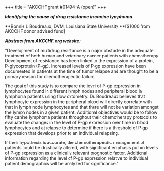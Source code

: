 +++
title = "AKCCHF grant #01494-A (open)"
+++

***Identifying the cause of drug resistance in canine lymphoma.***

**Bonnie L Boudreaux, DVM, Louisiana State University **\[\$1000 from
AKCCHF donor advised fund\]

***Abstract from AKCCHF.org website:***

"Development of multidrug resistance is a major obstacle in the adequate
treatment of both human and veterinary cancer patients with
chemotherapy. Development of resistance has been linked to the
expression of a protein, P-glycoprotein (P-gp). Increased levels of P-gp
expression have been documented in patients at the time of tumor relapse
and are thought to be a primary reason for chemotherapeutic failure.

The goal of this study is to compare the level of P-gp expression in
lymphocytes found in different lymph nodes and peripheral blood in
lymphoma patients using flow cytometry. Dr. Boudreaux believes that
lymphocyte expression in the peripheral blood will directly correlate
with that in lymph node lymphocytes and that there will not be variation
amongst the lymph nodes in a given patient. Additional objectives would
be to follow fifty canine lymphoma patients throughout their
chemotherapy protocols to evaluate the changes in the level of P-gp
expression over time in blood lymphocytes and at relapse to determine if
there is a threshold of P-gp expression that develops prior to an
individual relapsing.

If their hypothesis is accurate, the chemotherapeutic management of
patients could be drastically altered, with significant emphasis put on
levels of P-gp expression as a clinically relevant prognostic factor.
Additional information regarding the level of P-gp expression relative
to individual patient demographics will be analyzed for significance."
